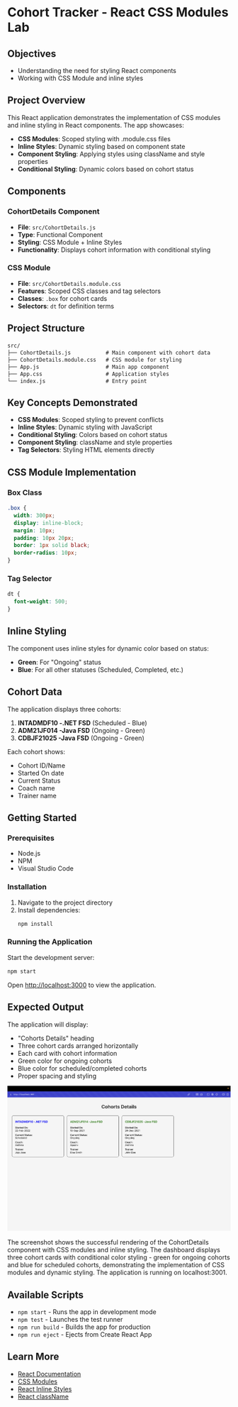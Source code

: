 # Cohort Tracker - React CSS Modules Lab

## Objectives

- Understanding the need for styling React components
- Working with CSS Module and inline styles

## Project Overview

This React application demonstrates the implementation of CSS modules and inline styling in React components. The app showcases:

- **CSS Modules**: Scoped styling with .module.css files
- **Inline Styles**: Dynamic styling based on component state
- **Component Styling**: Applying styles using className and style properties
- **Conditional Styling**: Dynamic colors based on cohort status

## Components

### CohortDetails Component
- **File**: `src/CohortDetails.js`
- **Type**: Functional Component
- **Styling**: CSS Module + Inline Styles
- **Functionality**: Displays cohort information with conditional styling

### CSS Module
- **File**: `src/CohortDetails.module.css`
- **Features**: Scoped CSS classes and tag selectors
- **Classes**: `.box` for cohort cards
- **Selectors**: `dt` for definition terms

## Project Structure

```
src/
├── CohortDetails.js           # Main component with cohort data
├── CohortDetails.module.css   # CSS module for styling
├── App.js                     # Main app component
├── App.css                    # Application styles
└── index.js                   # Entry point
```

## Key Concepts Demonstrated

- **CSS Modules**: Scoped styling to prevent conflicts
- **Inline Styles**: Dynamic styling with JavaScript
- **Conditional Styling**: Colors based on cohort status
- **Component Styling**: className and style properties
- **Tag Selectors**: Styling HTML elements directly

## CSS Module Implementation

### Box Class
```css
.box {
  width: 300px;
  display: inline-block;
  margin: 10px;
  padding: 10px 20px;
  border: 1px solid black;
  border-radius: 10px;
}
```

### Tag Selector
```css
dt {
  font-weight: 500;
}
```

## Inline Styling

The component uses inline styles for dynamic color based on status:
- **Green**: For "Ongoing" status
- **Blue**: For all other statuses (Scheduled, Completed, etc.)

## Cohort Data

The application displays three cohorts:
1. **INTADMDF10 -.NET FSD** (Scheduled - Blue)
2. **ADM21JF014 -Java FSD** (Ongoing - Green)
3. **CDBJF21025 -Java FSD** (Ongoing - Green)

Each cohort shows:
- Cohort ID/Name
- Started On date
- Current Status
- Coach name
- Trainer name

## Getting Started

### Prerequisites

- Node.js
- NPM
- Visual Studio Code

### Installation

1. Navigate to the project directory
2. Install dependencies:
   ```bash
   npm install
   ```

### Running the Application

Start the development server:
```bash
npm start
```

Open [http://localhost:3000](http://localhost:3000) to view the application.

## Expected Output

The application will display:
- "Cohorts Details" heading
- Three cohort cards arranged horizontally
- Each card with cohort information
- Green color for ongoing cohorts
- Blue color for scheduled/completed cohorts
- Proper spacing and styling

![Cohort Tracker Output](cohort-tracker-output-new.png)

The screenshot shows the successful rendering of the CohortDetails component with CSS modules and inline styling. The dashboard displays three cohort cards with conditional color styling - green for ongoing cohorts and blue for scheduled cohorts, demonstrating the implementation of CSS modules and dynamic styling. The application is running on localhost:3001.

## Available Scripts

- `npm start` - Runs the app in development mode
- `npm test` - Launches the test runner
- `npm run build` - Builds the app for production
- `npm run eject` - Ejects from Create React App

## Learn More

- [React Documentation](https://reactjs.org/)
- [CSS Modules](https://github.com/css-modules/css-modules)
- [React Inline Styles](https://reactjs.org/docs/dom-elements.html#style)
- [React className](https://reactjs.org/docs/dom-elements.html#className)
